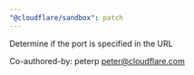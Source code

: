 ```yaml
---
"@cloudflare/sandbox": patch
---
```


Determine if the port is specified in the URL

Co-authored-by: peterp <peter@cloudflare.com>